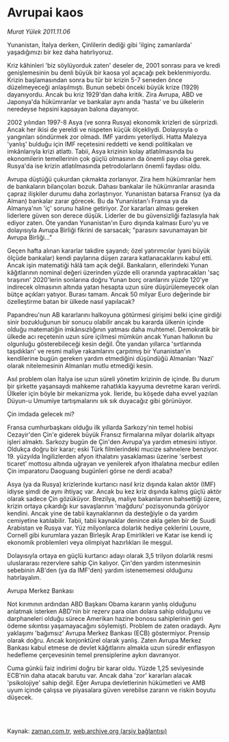 # Avrupai kaos

*Murat Yülek 2011.11.06*

<td class="columnist-detail">
<p>Yunanistan, İtalya derken, Çinlilerin dediği gibi 'ilginç zamanlarda' yaşadığımızı bir kez daha hatırlıyoruz.</p>
<p>
<div id="haberMetinDiv">
<p>Kriz kâhinleri 'biz söylüyorduk zaten' deseler de, 2001 sonrası para ve kredi genişlemesinin bu denli büyük bir kaosa yol açacağı pek beklenmiyordu. Krizin başlamasından sonra bu tür bir krizin 5-7 seneden önce düzelmeyeceği anlaşılmıştı. Bunun sebebi önceki büyük krize (1929) dayanıyordu. Ancak bu kriz 1929'dan daha kritik. Zira Avrupa, ABD ve Japonya'da hükümranlar ve bankalar aynı anda 'hasta' ve bu ülkelerin neredeyse hepsini kapsayan balona dayanıyor.
<p>2002 yılından 1997-8 Asya (ve sonra Rusya) ekonomik krizleri de sürprizdi. Ancak her ikisi de yereldi ve nispeten küçük ölçekliydi. Dolayısıyla o yangınları söndürmek zor olmadı. IMF yardımı yeterliydi. Hatta Malezya 'yanlış' bulduğu için IMF reçetesini reddetti ve kendi politikaları ve imkânlarıyla krizi atlattı. Tabii, Asya krizinin kolay atlatılmasında bu ekonomilerin temellerinin çok güçlü olmasının da önemli payı olsa gerek. Rusya'da ise krizin atlatılmasında petrodolarların önemli faydası oldu.
<p>Avrupa düştüğü çukurdan çıkmakta zorlanıyor. Zira hem hükümranlar hem de bankaların bilançoları bozuk. Dahası bankalar ile hükümranlar arasında çapraz ilişkiler durumu daha zorlaştırıyor. Yunanistan batarsa Fransız (ya da Alman) bankalar zarar görecek. Bu da Yunanistan'ı Fransa ya da Almanya'nın 'iç' sorunu haline getiriyor. Zor kararları alması gereken liderlere güven son derece düşük. Liderler de bu güvensizliği fazlasıyla hak ediyor zaten. Öte yandan Yunanistan'ın Euro dışında kalması Euro'yu ve dolayısıyla Avrupa Birliği fikrini de sarsacak; "parasını savunamayan bir Avrupa Birliği..."
<p>Geçen hafta alınan kararlar takdire şayandı; özel yatırımcılar (yani büyük ölçüde bankalar) kendi paylarına düşen zarara katlanacaklarını kabul etti. Ancak işin matematiği hâlâ tam açık değil. Bankaların, ellerindeki Yunan kâğıtlarının nominal değeri üzerinden yüzde elli oranında yaptıracakları 'saç tıraşının' 2020'lerin sonlarına doğru Yunan borç oranlarını yüzde 120'ye indirecek olmasının altında yatan hesapta uzun süre düşürülemeyecek olan bütçe açıkları yatıyor. Burası tamam. Ancak 50 milyar Euro değerinde bir özelleştirme batan bir ülkede nasıl yapılacak?
<p>Papandreu'nun AB kararlarını halkoyuna götürmesi girişimi belki içine girdiği sinir bozukluğunun bir sonucu olabilir ancak bu kararda ülkenin içinde olduğu matematiğin imkânsızlığının yatması daha muhtemel. Demokratik bir ülkede acı reçetenin uzun süre içilmesi mümkün ancak Yunan halkının bu olgunluğu gösterebileceği kesin değil. Öte yandan yıllarca 'sırtlarında taşıdıkları' ve resmi maliye rakamlarını çarpıtmış bir Yunanistan'ın kendilerine ­bugün gereken yardım etmediğini düşündüğü Almanları 'Nazi' olarak nitelemesinin Almanları mutlu etmediği kesin.
<p>Asıl problem olan İtalya ise uzun süreli yönetim krizinin de içinde. Bu durum bir şirkette yaşansaydı mahkeme rahatlıkla kayyuma devretme kararı verirdi. Ülkeler için böyle bir mekanizma yok. İleride, bu köşede daha evvel yazılan Düyun-u Umumiye tartışmalarını sık sık duyacağız gibi görünüyor.
<p>Çin imdada gelecek mi?
<p>Fransa cumhurbaşkanı olduğu ilk yıllarda Sarkozy'nin temel hobisi Cezayir'den Çin'e giderek büyük Fransız firmalarına milyar dolarlık altyapı işleri almaktı. Sarkozy bugün de Çin'den Avrupa'ya yardım etmesini istiyor. Oldukça doğru bir karar; eski Türk filmlerindeki mucize sahnelere benziyor. 19. yüzyılda İngilizlerden afyon ithalatını yasaklaması üzerine 'serbest ticaret' mottosu altında uğrayan ve yenilerek afyon ithalatına mecbur edilen Çin imparatoru Daoguang bugünleri görse ne derdi acaba?
<p>Asya (ya da Rusya) krizlerinde kurtarıcı nasıl kriz dışında kalan aktör (IMF) idiyse şimdi de aynı ihtiyaç var. Ancak bu kez kriz dışında kalmış güçlü aktör olarak sadece Çin gözüküyor. Brezilya, maliye bakanlarının bahsettiği üzere, krizin ortaya çıkardığı kur savaşlarının 'mağduru' pozisyonunda görüyor kendini. Ancak yine de tabii kaynaklarının da desteğiyle o da yardım cemiyetine katılabilir. Tabii, tabii kaynaklar denince akla gelen bir de Suudi Arabistan ve Rusya var. Yüz milyonlarca dolarlık hediye çeklerini Louvre, Cornell gibi kurumlara yazan Birleşik Arap Emirlikleri ve Katar ise kendi iç ekonomik problemleri veya olimpiyat hazırlıkları ile meşgul.
<p>Dolayısıyla ortaya en güçlü kurtarıcı adayı olarak 3,5 trilyon dolarlık resmi uluslararası rezervlere sahip Çin kalıyor. Çin'den yardım istenmesinin sebebinin AB'den (ya da IMF'den) yardım istenememesi olduğunu hatırlayalım.
<p>Avrupa Merkez Bankası
<p>Not kırımının ardından ABD Başkanı Obama kararın yanlış olduğunu anlatmak isterken ABD'nin bir rezerv para olan dolara sahip olduğunu ve darphaneleri olduğu sürece Amerikan hazine bonosu sahiplerinin geri ödeme sıkıntısı yaşamayacağını söylemişti. Problem de zaten oradaydı. Aynı yaklaşımı 'bağımsız' Avrupa Merkez Bankası (ECB) göstermiyor. Prensip olarak doğru. Ancak konjonktürel olarak yanlış. Zaten Avrupa Merkez Bankası kabul etmese de devlet kâğıtlarını almakla uzun süredir enflasyon hedefleme çerçevesinin temel prensiplerine aykırı davranıyor.
<p>Cuma günkü faiz indirimi doğru bir karar oldu. Yüzde 1,25 seviyesinde ECB'nin daha atacak barutu var. Ancak daha 'zor' kararları alacak 'psikolojiye' sahip değil. Eğer Avrupa devletlerinin hükümetleri ve AMB uyum içinde çalışsa ve piyasalara güven verebilse zararın ve riskin boyutu düşecek.</p></p></p></p></p></p></p></p></p></p></p></p></p></div>
</p>


<p><br>
		 </br></p></td>

Kaynak: [zaman.com.tr](http://zaman.com.tr/yazar.do?yazino=1199074), [web.archive.org (arşiv bağlantısı)](http://web.archive.org/web/20111107141415/http://zaman.com.tr:80/yazar.do?yazino=1199074)
